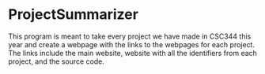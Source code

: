 # ProjectSummarizer

This program is meant to take every project we have made in CSC344 this year and create a webpage with the links to the webpages for each project.
The links include the main website, website with all the identifiers from each project, and the source code.
